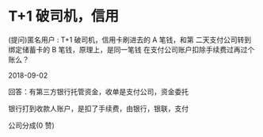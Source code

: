 # T+1 破司机，信用

(提问)匿名用户 : T+1 破司机，信用卡刷进去的 A 笔钱，和第 二天支付公司转到绑定储蓄卡的 B 笔钱，原理上，是同一笔钱 在支付公司账户扣除手续费过再过个账么？

2018-09-02

回答：有第三方银行托管资金，收单是支付公司，资金委托

银行打到收款人账户，是扣了手续费，由银行，银联，支付

公司分成(0 赞)